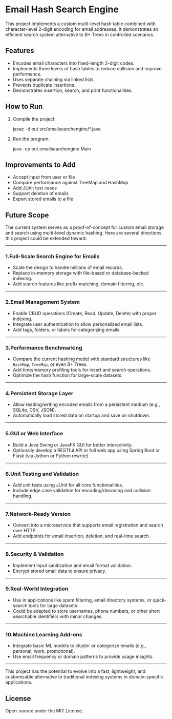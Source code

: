 # Email Hash Search Engine

This project implements a custom multi-level hash table combined with character-level 2-digit encoding for email addresses. It demonstrates an efficient search system alternative to B+ Trees in controlled scenarios.

## Features

- Encodes email characters into fixed-length 2-digit codes.
- Implements three levels of hash tables to reduce collision and improve performance.
- Uses separate chaining via linked lists.
- Prevents duplicate insertions.
- Demonstrates insertion, search, and print functionalities.

## How to Run

1. Compile the project:

    javac -d out src/emailsearchengine/*.java

2. Run the program:

    java -cp out emailsearchengine.Main

## Improvements to Add

- Accept input from user or file
- Compare performance against TreeMap and HashMap
- Add JUnit test cases
- Support deletion of emails
- Export stored emails to a file

## Future Scope

The current system serves as a proof-of-concept for custom email storage and search using multi-level dynamic hashing. Here are several directions this project could be extended toward:

---

### 1.Full-Scale Search Engine for Emails

- Scale the design to handle millions of email records.
- Replace in-memory storage with file-based or database-backed indexing.
- Add search features like prefix matching, domain filtering, etc.

---

### 2.Email Management System

- Enable CRUD operations (Create, Read, Update, Delete) with proper indexing.
- Integrate user authentication to allow personalized email lists.
- Add tags, folders, or labels for categorizing emails.

---

### 3.Performance Benchmarking

- Compare the current hashing model with standard structures like `HashMap`, `TreeMap`, or even B+ Trees.
- Add time/memory profiling tools for insert and search operations.
- Optimize the hash function for large-scale datasets.

---

### 4.Persistent Storage Layer

- Allow reading/writing encoded emails from a persistent medium (e.g., SQLite, CSV, JSON).
- Automatically load stored data on startup and save on shutdown.

---

### 5.GUI or Web Interface

- Build a Java Swing or JavaFX GUI for better interactivity.
- Optionally develop a RESTful API or full web app using Spring Boot or Flask (via Jython or Python rewrite).

---

### 6.Unit Testing and Validation

- Add unit tests using JUnit for all core functionalities.
- Include edge case validation for encoding/decoding and collision handling.

---

### 7.Network-Ready Version

- Convert into a microservice that supports email registration and search over HTTP.
- Add endpoints for email insertion, deletion, and real-time search.

---

### 8.Security & Validation

- Implement input sanitization and email format validation.
- Encrypt stored email data to ensure privacy.

---

### 9.Real-World Integration

- Use in applications like spam filtering, email directory systems, or quick-search tools for large datasets.
- Could be adapted to store usernames, phone numbers, or other short searchable identifiers with minor changes.

---

### 10.Machine Learning Add-ons

- Integrate basic ML models to cluster or categorize emails (e.g., personal, work, promotional).
- Use email frequency or domain patterns to provide usage insights.

---

This project has the potential to evolve into a fast, lightweight, and customizable alternative to traditional indexing systems in domain-specific applications.


## License

Open-source under the MIT License.

